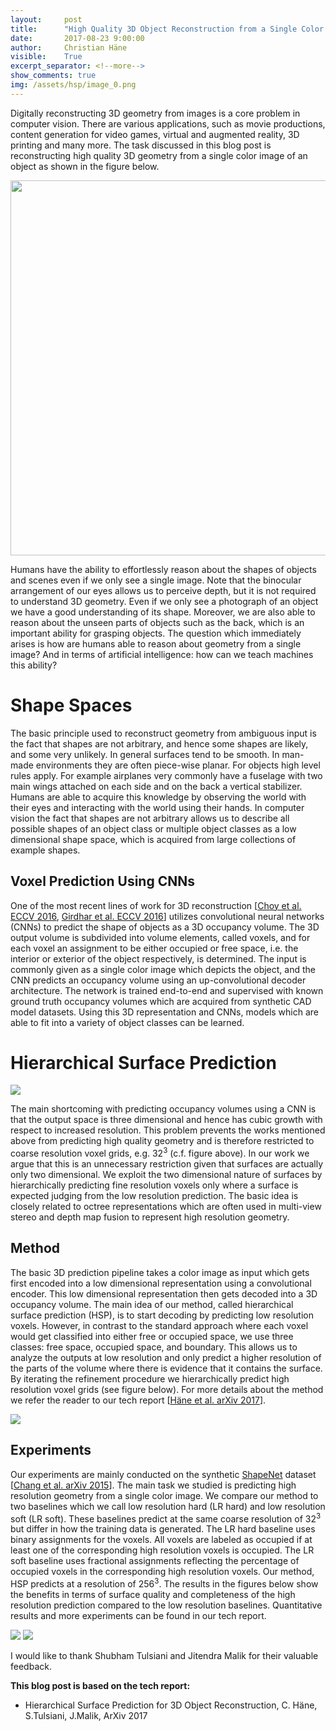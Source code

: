 ```yaml
---
layout:     post
title:      "High Quality 3D Object Reconstruction from a Single Color Image"
date:       2017-08-23 9:00:00
author:     Christian Häne
visible:    True
excerpt_separator: <!--more-->
show_comments: true
img: /assets/hsp/image_0.png
---
```

Digitally reconstructing 3D geometry from images is a core problem in computer vision. There are various applications, such as movie productions, content generation for video games, virtual and augmented reality, 3D printing and many more. The task discussed in this blog post is reconstructing high quality 3D geometry from a single color image of an object as shown in the figure below.

<p style="text-align:center;">
<img src="http://bair.berkeley.edu/static/blog/hsp/image_0.png" width="600">
</p>

Humans have the ability to effortlessly reason about the shapes of objects and scenes even if we only see a single image. Note that the binocular arrangement of our eyes allows us to perceive depth, but it is not required to understand 3D geometry. Even if we only see a photograph of an object we have a good understanding of its shape. Moreover, we are also able to reason about the unseen parts of objects such as the back, which is an important ability for grasping objects. The question which immediately arises is how are humans able to reason about geometry from a single image? And in terms of artificial intelligence: how can we teach machines this ability?

<!--more-->

# Shape Spaces

The basic principle used to reconstruct geometry from ambiguous input is the fact that shapes are not arbitrary, and hence some shapes are likely, and some very unlikely. In general surfaces tend to be smooth. In man-made environments they are often piece-wise planar. For objects high level rules apply. For example airplanes very commonly have a fuselage with two main wings attached on each side and on the back a vertical stabilizer. Humans are able to acquire this knowledge by observing the world with their eyes and interacting with the world using their hands. In computer vision the fact that shapes are not arbitrary allows us to describe all possible shapes of an object class or multiple object classes as a low dimensional shape space, which is acquired from large collections of example shapes.

## Voxel Prediction Using CNNs

One of the most recent lines of work for 3D reconstruction [[Choy et al. ECCV 2016](https://arxiv.org/abs/1604.00449), [Girdhar et al. ECCV 2016](https://arxiv.org/abs/1603.08637)] utilizes convolutional neural networks (CNNs) to predict the shape of objects as a 3D occupancy volume. The 3D output volume is subdivided into volume elements, called voxels, and for each voxel an assignment to be either occupied or free space, i.e. the interior or exterior of the object respectively, is determined. The input is commonly given as a single color image which depicts the object, and the CNN predicts an occupancy volume using an up-convolutional decoder architecture. The network is trained end-to-end and supervised with known ground truth occupancy volumes which are acquired from synthetic CAD model datasets. Using this 3D representation and CNNs, models which are able to fit into a variety of object classes can be learned.

# Hierarchical Surface Prediction

<img src="http://bair.berkeley.edu/static/blog/hsp/image_1.png" class="stretch-center">

The main shortcoming with predicting occupancy volumes using a CNN is that the output space is three dimensional and hence has cubic growth with respect to increased resolution. This problem prevents the works mentioned above from predicting high quality geometry and is therefore restricted to coarse resolution voxel grids, e.g. 32<sup>3</sup> (c.f. figure above). In our work we argue that this is an unnecessary restriction given that surfaces are actually only two dimensional. We exploit the two dimensional nature of surfaces by hierarchically predicting fine resolution voxels only where a surface is expected judging from the low resolution prediction. The basic idea is closely related to octree representations which are often used in multi-view stereo and depth map fusion to represent high resolution geometry.

## Method

The basic 3D prediction pipeline takes a color image as input which gets first encoded into a low dimensional representation using a convolutional encoder. This low dimensional representation then gets decoded into a 3D occupancy volume. The main idea of our method, called hierarchical surface prediction (HSP), is to start decoding by predicting low resolution voxels. However, in contrast to the standard approach where each voxel would get classified into either free or occupied space, we use three classes: free space, occupied space, and boundary. This allows us to analyze the outputs at low resolution and only predict a higher resolution of the parts of the volume where there is evidence that it contains the surface. By iterating the refinement procedure we hierarchically predict high resolution voxel grids (see figure below). For more details about the method we refer the reader to our tech report [[Häne et al. arXiv 2017](https://arxiv.org/abs/1704.00710)].

<img src="http://bair.berkeley.edu/static/blog/hsp/image_2.png" class="stretch-center">

## Experiments

Our experiments are mainly conducted on the synthetic [ShapeNet](https://shapenet.org/) dataset [[Chang et al. arXiv 2015](https://arxiv.org/abs/1512.03012)]. The main task we studied is predicting high resolution geometry from a single color image. We compare our method to two baselines which we call low resolution hard (LR hard) and low resolution soft (LR soft). These baselines predict at the same coarse resolution of 32<sup>3</sup> but differ in how the training data is generated. The LR hard baseline uses binary assignments for the voxels. All voxels are labeled as occupied if at least one of the corresponding high resolution voxels is occupied. The LR soft baseline uses fractional assignments reflecting the percentage of occupied voxels in the corresponding high resolution voxels. Our method, HSP predicts at a resolution of 256<sup>3</sup>. The results in the figures below show the benefits in terms of surface quality and completeness of the high resolution prediction compared to the low resolution baselines. Quantitative results and more experiments can be found in our tech report.

<img src="http://bair.berkeley.edu/static/blog/hsp/image_3.png" class="stretch-center">

<img src="http://bair.berkeley.edu/static/blog/hsp/image_4.png" class="stretch-center">

I would like to thank Shubham Tulsiani and Jitendra Malik for their valuable feedback.

**This blog post is based on the tech report:**

* Hierarchical Surface Prediction for 3D Object Reconstruction, C. Häne, S.Tulsiani, J.Malik, ArXiv 2017

